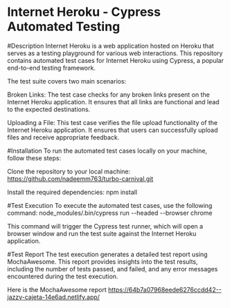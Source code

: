 <h1>Internet Heroku - Cypress Automated Testing</h1>


#Description
Internet Heroku is a web application hosted on Heroku that serves as a testing playground for various web interactions. This repository contains automated test cases for Internet Heroku using Cypress, a popular end-to-end testing framework.

The test suite covers two main scenarios:

Broken Links: The test case checks for any broken links present on the Internet Heroku application. It ensures that all links are functional and lead to the expected destinations.

Uploading a File: This test case verifies the file upload functionality of the Internet Heroku application. It ensures that users can successfully upload files and receive appropriate feedback.


#Installation
To run the automated test cases locally on your machine, follow these steps:

Clone the repository to your local machine:
https://github.com/nadeemm763/turbo-carnival.git

Install the required dependencies:
npm install


#Test Execution
To execute the automated test cases, use the following command:
node_modules/.bin/cypress run --headed --browser chrome

This command will trigger the Cypress test runner, which will open a browser window and run the test suite against the Internet Heroku application.


#Test Report
The test execution generates a detailed test report using MochaAwesome. This report provides insights into the test results, including the number of tests passed, and failed, and any error messages encountered during the test execution.

Here is the MochaAwesome report
https://64b7a07968eede6276ccdd42--jazzy-cajeta-14e6ad.netlify.app/







